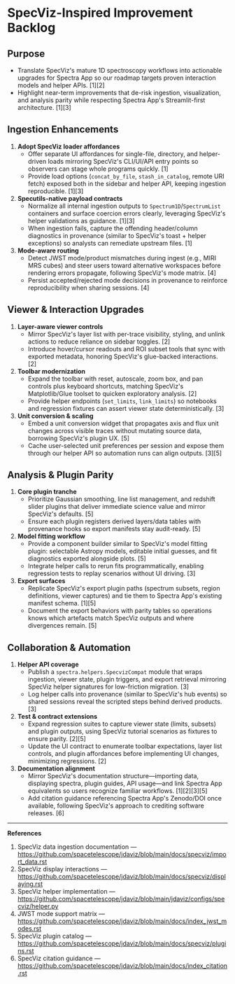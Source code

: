 # SpecViz-Inspired Improvement Backlog

## Purpose
- Translate SpecViz's mature 1D spectroscopy workflows into actionable upgrades for Spectra App so our roadmap targets proven interaction models and helper APIs. [1][2]
- Highlight near-term improvements that de-risk ingestion, visualization, and analysis parity while respecting Spectra App's Streamlit-first architecture. [1][3]

## Ingestion Enhancements
1. **Adopt SpecViz loader affordances**
   - Offer separate UI affordances for single-file, directory, and helper-driven loads mirroring SpecViz's CLI/UI/API entry points so observers can stage whole programs quickly. [1]
   - Provide load options (`concat_by_file`, `stash_in_catalog`, remote URI fetch) exposed both in the sidebar and helper API, keeping ingestion reproducible. [1][3]
2. **Specutils-native payload contracts**
   - Normalize all internal ingestion outputs to `Spectrum1D`/`SpectrumList` containers and surface coercion errors clearly, leveraging SpecViz's helper validations as guidance. [1][3]
   - When ingestion fails, capture the offending header/column diagnostics in provenance (similar to SpecViz's toast + helper exceptions) so analysts can remediate upstream files. [1]
3. **Mode-aware routing**
   - Detect JWST mode/product mismatches during ingest (e.g., MIRI MRS cubes) and steer users toward alternative workspaces before rendering errors propagate, following SpecViz's mode matrix. [4]
   - Persist accepted/rejected mode decisions in provenance to reinforce reproducibility when sharing sessions. [4]

## Viewer & Interaction Upgrades
1. **Layer-aware viewer controls**
   - Mirror SpecViz's layer list with per-trace visibility, styling, and unlink actions to reduce reliance on sidebar toggles. [2]
   - Introduce hover/cursor readouts and ROI subset tools that sync with exported metadata, honoring SpecViz's glue-backed interactions. [2]
2. **Toolbar modernization**
   - Expand the toolbar with reset, autoscale, zoom box, and pan controls plus keyboard shortcuts, matching SpecViz's Matplotlib/Glue toolset to quicken exploratory analysis. [2]
   - Provide helper endpoints (`set_limits`, `link_limits`) so notebooks and regression fixtures can assert viewer state deterministically. [3]
3. **Unit conversion & scaling**
   - Embed a unit conversion widget that propagates axis and flux unit changes across visible traces without mutating source data, borrowing SpecViz's plugin UX. [5]
   - Cache user-selected unit preferences per session and expose them through our helper API so automation runs can align outputs. [3][5]

## Analysis & Plugin Parity
1. **Core plugin tranche**
   - Prioritize Gaussian smoothing, line list management, and redshift slider plugins that deliver immediate science value and mirror SpecViz's defaults. [5]
   - Ensure each plugin registers derived layers/data tables with provenance hooks so export manifests stay audit-ready. [5]
2. **Model fitting workflow**
   - Provide a component builder similar to SpecViz's model fitting plugin: selectable Astropy models, editable initial guesses, and fit diagnostics exported alongside plots. [5]
   - Integrate helper calls to rerun fits programmatically, enabling regression tests to replay scenarios without UI driving. [3]
3. **Export surfaces**
   - Replicate SpecViz's export plugin paths (spectrum subsets, region definitions, viewer captures) and tie them to Spectra App's existing manifest schema. [1][5]
   - Document the export behaviors with parity tables so operations knows which artefacts match SpecViz outputs and where divergences remain. [5]

## Collaboration & Automation
1. **Helper API coverage**
   - Publish a `spectra.helpers.SpecvizCompat` module that wraps ingestion, viewer state, plugin triggers, and export retrieval mirroring SpecViz helper signatures for low-friction migration. [3]
   - Log helper calls into provenance (similar to SpecViz's hub events) so shared sessions reveal the scripted steps behind derived products. [3]
2. **Test & contract extensions**
   - Expand regression suites to capture viewer state (limits, subsets) and plugin outputs, using SpecViz tutorial scenarios as fixtures to ensure parity. [2][5]
   - Update the UI contract to enumerate toolbar expectations, layer list controls, and plugin affordances before implementing UI changes, minimizing regressions. [2]
3. **Documentation alignment**
   - Mirror SpecViz's documentation structure—importing data, displaying spectra, plugin guides, API usage—and link Spectra App equivalents so users recognize familiar workflows. [1][2][3][5]
   - Add citation guidance referencing Spectra App's Zenodo/DOI once available, following SpecViz's approach to crediting software releases. [6]

---

**References**
1. SpecViz data ingestion documentation — https://github.com/spacetelescope/jdaviz/blob/main/docs/specviz/import_data.rst
2. SpecViz display interactions — https://github.com/spacetelescope/jdaviz/blob/main/docs/specviz/displaying.rst
3. SpecViz helper implementation — https://github.com/spacetelescope/jdaviz/blob/main/jdaviz/configs/specviz/helper.py
4. JWST mode support matrix — https://github.com/spacetelescope/jdaviz/blob/main/docs/index_jwst_modes.rst
5. SpecViz plugin catalog — https://github.com/spacetelescope/jdaviz/blob/main/docs/specviz/plugins.rst
6. SpecViz citation guidance — https://github.com/spacetelescope/jdaviz/blob/main/docs/index_citation.rst
